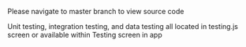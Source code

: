 
Please navigate to master branch to view source code

Unit testing, integration testing, and data testing all located in testing.js screen or available within Testing screen in app
